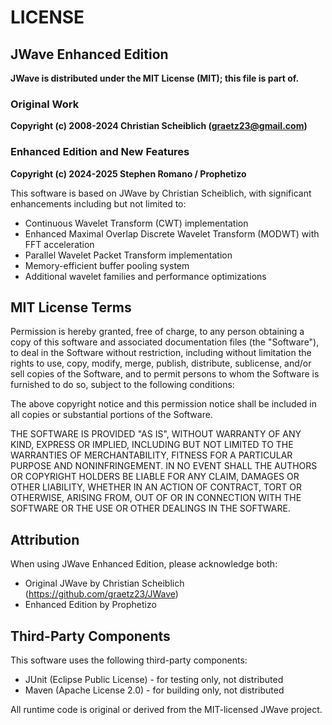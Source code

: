 # LICENSE

## JWave Enhanced Edition

**JWave is distributed under the MIT License (MIT); this file is part of.**

### Original Work
**Copyright (c) 2008-2024 Christian Scheiblich (graetz23@gmail.com)**

### Enhanced Edition and New Features
**Copyright (c) 2024-2025 Stephen Romano / Prophetizo**

This software is based on JWave by Christian Scheiblich, with significant enhancements including but not limited to:
- Continuous Wavelet Transform (CWT) implementation
- Enhanced Maximal Overlap Discrete Wavelet Transform (MODWT) with FFT acceleration
- Parallel Wavelet Packet Transform implementation
- Memory-efficient buffer pooling system
- Additional wavelet families and performance optimizations

## MIT License Terms

Permission is hereby granted, free of charge, to any person obtaining a copy
of this software and associated documentation files (the "Software"), to deal
in the Software without restriction, including without limitation the rights
to use, copy, modify, merge, publish, distribute, sublicense, and/or sell
copies of the Software, and to permit persons to whom the Software is
furnished to do so, subject to the following conditions:

The above copyright notice and this permission notice shall be included in
all copies or substantial portions of the Software.

THE SOFTWARE IS PROVIDED "AS IS", WITHOUT WARRANTY OF ANY KIND, EXPRESS OR
IMPLIED, INCLUDING BUT NOT LIMITED TO THE WARRANTIES OF MERCHANTABILITY,
FITNESS FOR A PARTICULAR PURPOSE AND NONINFRINGEMENT. IN NO EVENT SHALL THE
AUTHORS OR COPYRIGHT HOLDERS BE LIABLE FOR ANY CLAIM, DAMAGES OR OTHER
LIABILITY, WHETHER IN AN ACTION OF CONTRACT, TORT OR OTHERWISE, ARISING FROM,
OUT OF OR IN CONNECTION WITH THE SOFTWARE OR THE USE OR OTHER DEALINGS IN
THE SOFTWARE.

## Attribution

When using JWave Enhanced Edition, please acknowledge both:
- Original JWave by Christian Scheiblich (https://github.com/graetz23/JWave)
- Enhanced Edition by Prophetizo

## Third-Party Components

This software uses the following third-party components:
- JUnit (Eclipse Public License) - for testing only, not distributed
- Maven (Apache License 2.0) - for building only, not distributed

All runtime code is original or derived from the MIT-licensed JWave project.